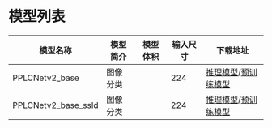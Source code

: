 # 模型列表
|模型名称 | 模型简介 | 模型体积 | 输入尺寸 | 下载地址 |
|---|---|---|---|---|
| PPLCNetv2_base  | 图像分类 |  | 224 | [推理模型](https://paddle-imagenet-models-name.bj.bcebos.com/dygraph/inference/PPLCNetV2_base_infer.tar)/[预训练模型](https://paddle-imagenet-models-name.bj.bcebos.com/dygraph/legendary_models/PPLCNetV2_base_pretrained.pdparams) |
| PPLCNetv2_base_ssld  | 图像分类 |  | 224 | [推理模型](https://paddle-imagenet-models-name.bj.bcebos.com/dygraph/inference/PPLCNetV2_base_ssld_infer.tar)/[预训练模型](https://paddle-imagenet-models-name.bj.bcebos.com/dygraph/legendary_models/PPLCNetV2_base_ssld_pretrained.pdparams) |
